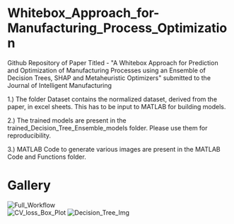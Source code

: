 # Whitebox_Approach_for-Manufacturing_Process_Optimization
Github Repository of Paper Titled - "A Whitebox Approach for Prediction and Optimization of Manufacturing Processes using an Ensemble of Decision Trees, SHAP and Metaheuristic Optimizers" submitted to the Journal of Intelligent Manufacturing

1.) The folder Dataset contains the normalized dataset, derived from the paper, in excel sheets. This has to be input to MATLAB for building models.

2.) The trained models are present in the trained_Decision_Tree_Ensemble_models folder. Please use them for reproducibility.

3.) MATLAB Code to generate various images are present in the MATLAB Code and Functions folder.

# Gallery
![Full_Workflow](https://github.com/rohit-ash/Whitebox_Approach_for-Manufacturing_Process_Optimization/assets/51155103/a7b3110d-02ff-41e2-a974-4176bfb2fe33)    
![CV_loss_Box_Plot](https://github.com/rohit-ash/Whitebox_Approach_for-Manufacturing_Process_Optimization/assets/51155103/d3a9103c-dfab-4340-8a4f-f2f3b2ce0f0a)
![Decision_Tree_Img](https://github.com/rohit-ash/Whitebox_Approach_for-Manufacturing_Process_Optimization/assets/51155103/54e12277-7151-451c-ac50-81d3d411dd22)
